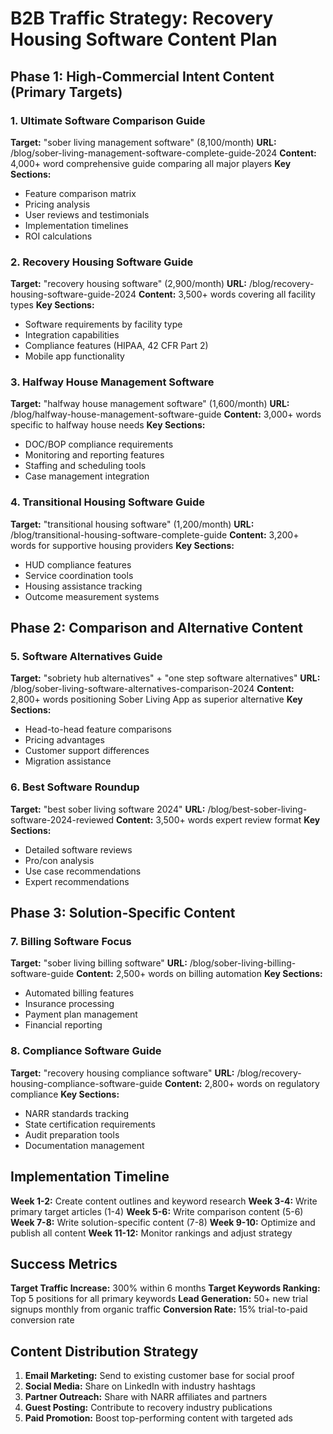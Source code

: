 # B2B Traffic Strategy: Recovery Housing Software Content Plan

## Phase 1: High-Commercial Intent Content (Primary Targets)

### 1. Ultimate Software Comparison Guide
**Target:** "sober living management software" (8,100/month)
**URL:** /blog/sober-living-management-software-complete-guide-2024
**Content:** 4,000+ word comprehensive guide comparing all major players
**Key Sections:**
- Feature comparison matrix
- Pricing analysis 
- User reviews and testimonials
- Implementation timelines
- ROI calculations

### 2. Recovery Housing Software Guide
**Target:** "recovery housing software" (2,900/month)
**URL:** /blog/recovery-housing-software-guide-2024
**Content:** 3,500+ words covering all facility types
**Key Sections:**
- Software requirements by facility type
- Integration capabilities
- Compliance features (HIPAA, 42 CFR Part 2)
- Mobile app functionality

### 3. Halfway House Management Software
**Target:** "halfway house management software" (1,600/month)
**URL:** /blog/halfway-house-management-software-guide
**Content:** 3,000+ words specific to halfway house needs
**Key Sections:**
- DOC/BOP compliance requirements
- Monitoring and reporting features
- Staffing and scheduling tools
- Case management integration

### 4. Transitional Housing Software Guide
**Target:** "transitional housing software" (1,200/month)
**URL:** /blog/transitional-housing-software-complete-guide
**Content:** 3,200+ words for supportive housing providers
**Key Sections:**
- HUD compliance features
- Service coordination tools
- Housing assistance tracking
- Outcome measurement systems

## Phase 2: Comparison and Alternative Content

### 5. Software Alternatives Guide
**Target:** "sobriety hub alternatives" + "one step software alternatives"
**URL:** /blog/sober-living-software-alternatives-comparison-2024
**Content:** 2,800+ words positioning Sober Living App as superior alternative
**Key Sections:**
- Head-to-head feature comparisons
- Pricing advantages
- Customer support differences
- Migration assistance

### 6. Best Software Roundup
**Target:** "best sober living software 2024"
**URL:** /blog/best-sober-living-software-2024-reviewed
**Content:** 3,500+ words expert review format
**Key Sections:**
- Detailed software reviews
- Pro/con analysis
- Use case recommendations
- Expert recommendations

## Phase 3: Solution-Specific Content

### 7. Billing Software Focus
**Target:** "sober living billing software"
**URL:** /blog/sober-living-billing-software-guide
**Content:** 2,500+ words on billing automation
**Key Sections:**
- Automated billing features
- Insurance processing
- Payment plan management
- Financial reporting

### 8. Compliance Software Guide
**Target:** "recovery housing compliance software"
**URL:** /blog/recovery-housing-compliance-software-guide
**Content:** 2,800+ words on regulatory compliance
**Key Sections:**
- NARR standards tracking
- State certification requirements
- Audit preparation tools
- Documentation management

## Implementation Timeline

**Week 1-2:** Create content outlines and keyword research
**Week 3-4:** Write primary target articles (1-4)
**Week 5-6:** Write comparison content (5-6)
**Week 7-8:** Write solution-specific content (7-8)
**Week 9-10:** Optimize and publish all content
**Week 11-12:** Monitor rankings and adjust strategy

## Success Metrics

**Target Traffic Increase:** 300% within 6 months
**Target Keywords Ranking:** Top 5 positions for all primary keywords
**Lead Generation:** 50+ new trial signups monthly from organic traffic
**Conversion Rate:** 15% trial-to-paid conversion rate

## Content Distribution Strategy

1. **Email Marketing:** Send to existing customer base for social proof
2. **Social Media:** Share on LinkedIn with industry hashtags
3. **Partner Outreach:** Share with NARR affiliates and partners
4. **Guest Posting:** Contribute to recovery industry publications
5. **Paid Promotion:** Boost top-performing content with targeted ads